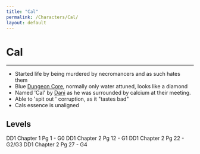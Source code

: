 ```yaml
---
title: "Cal"
permalink: /Characters/Cal/
layout: default
---
```

# Cal
---

- Started life by being murdered by necromancers and as such hates them
- Blue [Dungeon Core](../../_Lexicon/DungeonCore.md), normally only water attuned, looks like a diamond
- Named 'Cal' by [Dani](Dani.md) as he was surrounded by calcium at their meeting.
- Able to 'spit out ' corruption, as it "tastes bad"
- Cals essence is unaligned 


## Levels
DD1 Chapter 1 Pg 1 - G0
DD1 Chapter 2 Pg 12 - G1
DD1 Chapter 2 Pg 22 - G2/G3
DD1 Chapter 2 Pg 27 - G4